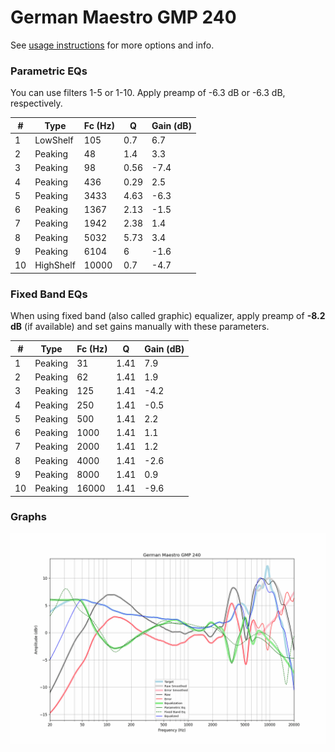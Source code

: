 # German Maestro GMP 240
See [usage instructions](https://github.com/jaakkopasanen/AutoEq#usage) for more options and info.

### Parametric EQs
You can use filters 1-5 or 1-10. Apply preamp of -6.3 dB or -6.3 dB, respectively.

|   # | Type      |   Fc (Hz) |    Q |   Gain (dB) |
|-----|-----------|-----------|------|-------------|
|   1 | LowShelf  |       105 | 0.7  |         6.7 |
|   2 | Peaking   |        48 | 1.4  |         3.3 |
|   3 | Peaking   |        98 | 0.56 |        -7.4 |
|   4 | Peaking   |       436 | 0.29 |         2.5 |
|   5 | Peaking   |      3433 | 4.63 |        -6.3 |
|   6 | Peaking   |      1367 | 2.13 |        -1.5 |
|   7 | Peaking   |      1942 | 2.38 |         1.4 |
|   8 | Peaking   |      5032 | 5.73 |         3.4 |
|   9 | Peaking   |      6104 | 6    |        -1.6 |
|  10 | HighShelf |     10000 | 0.7  |        -4.7 |

### Fixed Band EQs
When using fixed band (also called graphic) equalizer, apply preamp of **-8.2 dB** (if available) and set gains manually with these parameters.

|   # | Type    |   Fc (Hz) |    Q |   Gain (dB) |
|-----|---------|-----------|------|-------------|
|   1 | Peaking |        31 | 1.41 |         7.9 |
|   2 | Peaking |        62 | 1.41 |         1.9 |
|   3 | Peaking |       125 | 1.41 |        -4.2 |
|   4 | Peaking |       250 | 1.41 |        -0.5 |
|   5 | Peaking |       500 | 1.41 |         2.2 |
|   6 | Peaking |      1000 | 1.41 |         1.1 |
|   7 | Peaking |      2000 | 1.41 |         1.2 |
|   8 | Peaking |      4000 | 1.41 |        -2.6 |
|   9 | Peaking |      8000 | 1.41 |         0.9 |
|  10 | Peaking |     16000 | 1.41 |        -9.6 |

### Graphs
![](./German%20Maestro%20GMP%20240.png)
